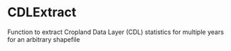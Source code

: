 # CDLExtract
Function to extract Cropland Data Layer (CDL) statistics for multiple years for an arbitrary shapefile

